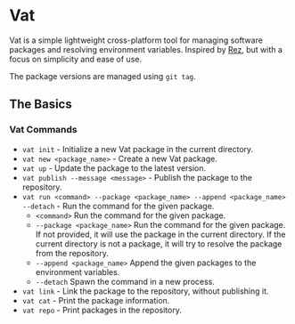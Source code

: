 # Vat

Vat is a simple lightweight cross-platform tool for managing software packages and resolving environment variables. Inspired by [Rez](https://github.com/AcademySoftwareFoundation/rez), but with a focus on simplicity and ease of use.



The package versions are managed using `git tag`.


## The Basics
### Vat Commands
- `vat init` - Initialize a new Vat package in the current directory.
- `vat new <package_name>` - Create a new Vat package.
- `vat up` - Update the package to the latest version.
- `vat publish --message <message>` - Publish the package to the repository.
- `vat run <command> --package <package_name> --append <package_name> --detach` - Run the command for the given package.
  - `<command>` Run the command for the given package.
  - `--package <package_name>` Run the command for the given package. If not provided, it will use the package in the current directory. If the current directory is not a package, it will try to resolve the package from the repository.
  - `--append <package_name>` Append the given packages to the environment variables.
  - `--detach` Spawn the command in a new process.
- `vat link` - Link the package to the repository, without publishing it.
- `vat cat` - Print the package information.
- `vat repo` - Print packages in the repository.
